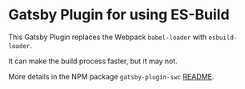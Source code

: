 # Gatsby Plugin for using ES-Build

This Gatsby Plugin replaces the Webpack `babel-loader` with `esbuild-loader`.

It can make the build process faster, but it may not.

More details in the NPM package `gatsby-plugin-swc` [README](./gatsby-plugin-swc/README.md).
